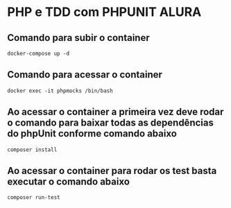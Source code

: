 # PHP e TDD  com PHPUNIT ALURA
## Comando para subir o container
```terminal
docker-compose up -d
```
## Comando para acessar o container
```terminal
docker exec -it phpmocks /bin/bash
```
## Ao acessar o container a primeira vez deve rodar o comando para baixar todas as dependências do phpUnit conforme comando abaixo
```terminal
composer install
```
## Ao acessar o container para rodar os test basta executar o comando abaixo
```terminal
composer run-test
```
